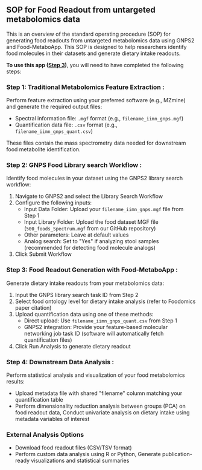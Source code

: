 ## **SOP for Food Readout from untargeted metabolomics data**

This is an overview of the standard operating procedure (SOP) for generating food readouts from untargeted metabolomics data using GNPS2 and Food-MetaboApp. This SOP is designed to help researchers identify food molecules in their datasets and generate dietary intake readouts.

**To use this app ([Step 3](#step-3-food-readout-generation-with-food-metaboapp))**, you will need to have completed the following steps:

### **Step 1: Traditional Metabolomics Feature Extraction :** 
Perform feature extraction using your preferred software (e.g., MZmine) and generate the required output files:

* Spectral information file: `.mgf` format (e.g., `filename_iimn_gnps.mgf`)  
* Quantification data file: `.csv` format (e.g., `filename_iimn_gnps_quant.csv`)

These files contain the mass spectrometry data needed for downstream food metabolite identification.

### **Step 2: GNPS Food Library search Workflow :** 
Identify food molecules in your dataset using the GNPS2 library search workflow:

1. Navigate to GNPS2 and select the Library Search Workflow  
2. Configure the following inputs:  
   * Input Data Folder: Upload your `filename_iimn_gnps.mgf` file from Step 1  
   * Input Library Folder: Upload the food dataset MGF file (`500_foods_Spectrum.mgf` from our GitHub repository)  
   * Other parameters: Leave at default values  
   * Analog search: Set to "Yes" if analyzing stool samples (recommended for detecting food molecule analogs)  
3. Click Submit Workflow 

### **Step 3: Food Readout Generation with Food-MetaboApp :** 
Generate dietary intake readouts from your metabolomics data:

1. Input the GNPS library search task ID from Step 2  
2. Select food ontology level for dietary intake analysis (refer to Foodomics paper citation)  
3. Upload quantification data using one of these methods:  
   * Direct upload: Use `filename_iimn_gnps_quant.csv` from Step 1  
   * GNPS2 integration: Provide your feature-based molecular networking job task ID (software will automatically fetch quantification files)  
4. Click Run Analysis to generate dietary readout

### **Step 4: Downstream Data Analysis :** 
Perform statistical analysis and visualization of your food metabolomics results:

* Upload metadata file with shared "filename" column matching your quantification table  
* Perform dimensionality reduction analysis between groups (PCA) on food readout data, Conduct univariate analysis on dietary intake using metadata variables of interest

### **External Analysis Options**

* Download food readout files (CSV/TSV format)  
* Perform custom data analysis using R or Python, Generate publication-ready visualizations and statistical summaries

